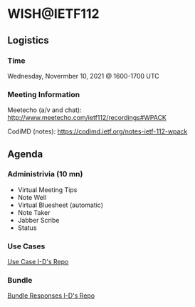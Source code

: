 # WISH@IETF112

## Logistics

### Time

Wednesday, Novermber 10, 2021 @ 1600-1700 UTC

### Meeting Information

Meetecho (a/v and chat):
http://www.meetecho.com/ietf112/recordings#WPACK

CodiMD (notes):
https://codimd.ietf.org/notes-ietf-112-wpack

## Agenda

### Administrivia (10 mn)
- Virtual Meeting Tips
- Note Well
- Virtual Bluesheet (automatic)
- Note Taker
- Jabber Scribe
- Status

### Use Cases

[Use Case I-D's Repo](https://github.com/wpack-wg/use-cases)

### Bundle

[Bundle Responses I-D's Repo](https://github.com/wpack-wg/use-cases)
